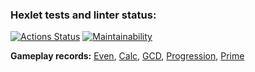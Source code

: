 ### Hexlet tests and linter status:
[![Actions Status](https://github.com/Yakov256/java-project-61/workflows/hexlet-check/badge.svg)](https://github.com/Yakov256/java-project-61/actions)
[![Maintainability](https://api.codeclimate.com/v1/badges/df8dae7235453e913f07/maintainability)](https://codeclimate.com/github/Yakov256/java-project-61/maintainability)

**Gameplay records:** [Even](https://asciinema.org/a/0wMb4p1ZxxPQrEmGz92jWpm7d), [Calc](https://asciinema.org/a/lnjJdDnBz8jsKzE9cImrXOzSP), [GCD](https://asciinema.org/a/F1U8lKRKnzS3pKF4PW9JdNpB1), [Progression](https://asciinema.org/a/PQOLeym5pYAEqYfnF1mPnCyTw), [Prime](https://asciinema.org/a/niJ6TwtZ1qLmp42i6MTAmsT9h)